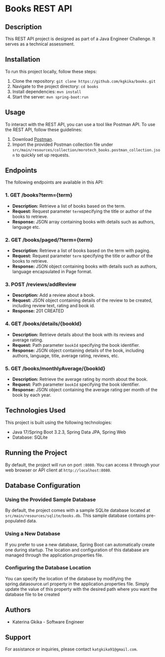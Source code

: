 # Books REST API

## Description
This REST API project is designed as part of a Java Engineer Challenge. It serves as a technical assessment.

## Installation
To run this project locally, follow these steps:
1. Clone the repository: `git clone https://github.com/kgkika/books.git`
2. Navigate to the project directory: `cd books`
3. Install dependencies: `mvn install`
4. Start the server: `mvn spring-boot:run`

## Usage

To interact with the REST API, you can use a tool like Postman API. To use the REST API, follow these guidelines:
1. Download [Postman](https://www.postman.com/).
2. Import the provided Postman collection file under `src/main/resources/collection/morotech_books.postman_collection.json` to quickly set up requests.

## Endpoints
The following endpoints are available in this API:
### 1. GET /books?term={term}
- **Description:** Retrieve a list of books based on the term.
- **Request:** Request parameter `term`specifying the title or author of the books to retrieve.
- **Response:** JSON array containing books with details such as authors, language etc.

### 2. GET /books/paged/?term={term}
- **Description:** Retrieve a list of books based on the term with paging.
- **Request:** Request parameter `term` specifying the title or author of the books to retrieve.
- **Response:** JSON object containing books with details such as authors, language encapsulated in Page format.

### 3. POST /reviews/addReview
- **Description:** Add a review about a book.
- **Request:** JSON object containing details of the review to be created, including review text, rating and book id.
- **Response:** 201 CREATED

### 4. GET /books/details/{bookId}
- **Description:** Retrieve details about the book with its reviews and average rating.
- **Request:** Path parameter `bookId` specifying the book identifier.
- **Response:** JSON object containing details of the book, including authors, language, title, average rating, reviews, etc.

### 5. GET /books/monthlyAverage/{bookId}
- **Description:** Retrieve the average rating by month about the book.
- **Request:** Path parameter `bookId` specifying the book identifier.
- **Response:** JSON object containing the average rating per month of the book by each year.


## Technologies Used
This project is built using the following technologies:
- Java 17/Spring Boot 3.2.3, Spring Data JPA, Spring Web
- Database: SQLite

## Running the Project
By default, the project will run on port `:8080`. You can access it through your web browser or API client at `http://localhost:8080`.

## Database Configuration
### Using the Provided Sample Database
By default, the project comes with a sample SQLite database located at `src/main/resources/sqlite/books.db`. This sample database contains pre-populated data.

### Using a New Database
If you prefer to use a new database, Spring Boot can automatically create one during startup. The location and configuration of this database are managed through the application.properties file.

### Configuring the Database Location
You can specify the location of the database by modifying the spring.datasource.url property in the application.properties file. Simply update the value of this property with the desired path where you want the database file to be created

## Authors
- Katerina Gkika - Software Engineer

## Support
For assistance or inquiries, please contact `katgkika91@gmail.com`.